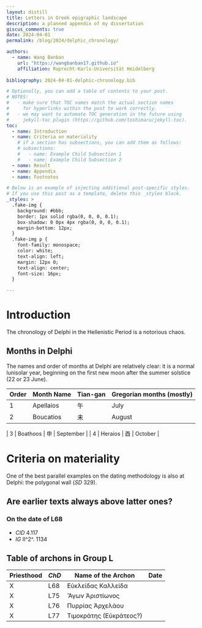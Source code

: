```yaml
---
layout: distill
title: Letters in Greek epigraphic landscape
description: a planned appendix of my dissertation
giscus_comments: true
date: 2024-04-01
permalink: /blog/2024/delphic_chronology/

authors:
  - name: Wang Banban
    url: "https://wangbanban17.github.io"
    affiliation: Ruprecht-Karls-Universität Heidelberg
    
bibliography: 2024-04-01-delphic-chronology.bib

# Optionally, you can add a table of contents to your post.
# NOTES:
#   - make sure that TOC names match the actual section names
#     for hyperlinks within the post to work correctly.
#   - we may want to automate TOC generation in the future using
#     jekyll-toc plugin (https://github.com/toshimaru/jekyll-toc).
toc:
  - name: Introduction
  - name: Criteria on materiality
    # if a section has subsections, you can add them as follows:
    # subsections:
    #   - name: Example Child Subsection 1
    #   - name: Example Child Subsection 2
  - name: Result
  - name: Appendix
  - name: Footnotes

# Below is an example of injecting additional post-specific styles.
# If you use this post as a template, delete this _styles block.
_styles: >
  .fake-img {
    background: #bbb;
    border: 1px solid rgba(0, 0, 0, 0.1);
    box-shadow: 0 0px 4px rgba(0, 0, 0, 0.1);
    margin-bottom: 12px;
  }
  .fake-img p {
    font-family: monospace;
    color: white;
    text-align: left;
    margin: 12px 0;
    text-align: center;
    font-size: 16px;
  }

---
```


# Introduction

The chronology of Delphi in the Hellenistic Period is a notorious chaos.

## Months in Delphi

The names and order of months at Delphi are relatively clear: it is a normal lunisolar year, beginning on the first new moon after the summer solstice (22 or 23 June).

| Order | Month Name | Tian-gan | Gregorian months (mostly) |
| -- | -- | -- | -- |
| 1 | Apellaios | 午 | July |
| 2 | Boucatios | 未 | August |
<!--- month of Pythia --->
| 3 | Boathoos | 申 | September |
| 4 | Heraios | 酉 | October |

# Criteria on materiality

One of the best parallel examples on the dating methodology is also at Delphi: the polygonal wall (*SD* 329).

## Are earlier texts always above latter ones?

### On the date of L68

- *CID* 4.117
- *IG* II^2^. 1134

## Table of archons in Group L

| Priesthood | *ChD* | Name of the Archon | Date | 
| -- | -- | -- | -- |
| X | L68 | Εὐκλείδας Καλλείδα | |
| X | L75 | Ἄγων Ἀριστίωνος | |
| X | L76 | Πυρρίας Ἀρχελάου | |
| X | L77 | Τιμοκράτης (Εὐκράτεος?) | |
